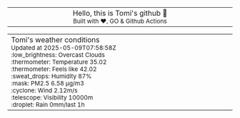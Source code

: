 
<div align="center">
<table>
<tbody>
<td align="center">
<img width="2000" height="0"><br>
Hello, this is Tomi's github 👋<br>
<sup>Built with ❤️, GO & Github Actions</sup><br>
<img width="2000" height="0">
</td>
</tbody>
</table>
</div>
<table>
<tbody>
<td align="left">
<img width="2000" height="0"><br>
Tomi's weather conditions<br>
<sup>Updated at 2025-05-09T07:58:58Z</sup><br>
<sup>:low_brightness: Overcast Clouds</sup><br>
<sup>:thermometer: Temperature 35.02 </sup><br>
<sup>:thermometer: Feels like 42.02</sup><br>
<sup>:sweat_drops: Humidity 87%</sup><br>
<sup>:mask: PM2.5 6.58 μg/m3</sup><br>
<sup>:cyclone: Wind 2.12m/s </sup><br>
<sup>:telescope: Visibility 10000m </sup><br>
<sup>:droplet: Rain 0mm/last 1h </sup><br>
<img width="2000" height="0">
</td>
<td align="left">
<img width="2000" height="0"><br>
<br>
<img width="2000" height="0">
</td>
</tbody>
</table>
</div>
    